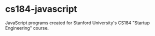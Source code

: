 cs184-javascript
================

JavaScript programs created for Stanford University's CS184 "Startup Engineering" course.

